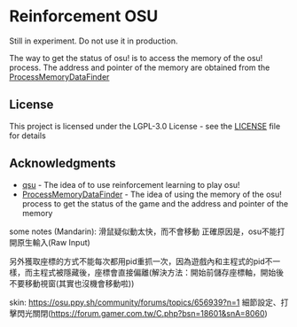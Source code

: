 # Reinforcement OSU
Still in experiment. Do not use it in production.

The way to get the status of osu! is to access the memory of the osu! process. The address and pointer of the memory are obtained from the [ProcessMemoryDataFinder](https://github.com/Piotrekol/ProcessMemoryDataFinder)

## License
This project is licensed under the LGPL-3.0 License - see the [LICENSE](LICENSE) file for details

## Acknowledgments
* [qsu](https://github.com/baballev/qsu) - The idea of to use reinforcement learning to play osu!
* [ProcessMemoryDataFinder](https://github.com/Piotrekol/ProcessMemoryDataFinder) - The idea of using the memory of the osu! process to get the status of the game and the address and pointer of the memory

some notes (Mandarin):
滑鼠疑似動太快，而不會移動
正確原因是，osu不能打開原生輸入(Raw Input)

另外獲取座標的方式不能每次都用pid重抓一次，因為遊戲內和主程式的pid不一樣，而主程式被隱藏後，座標會直接偏離(解決方法：開始前儲存座標軸，開始後不要移動視窗(其實也沒機會移動啦))

skin: https://osu.ppy.sh/community/forums/topics/656939?n=1
細節設定、打擊閃光關閉(https://forum.gamer.com.tw/C.php?bsn=18601&snA=8060)
